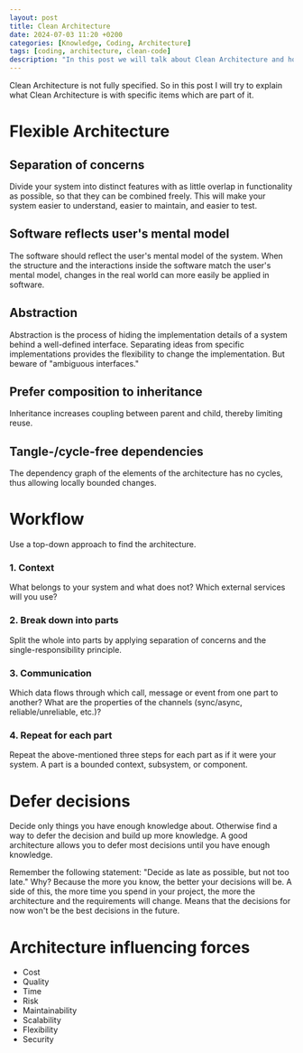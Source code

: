 ```yaml
---
layout: post
title: Clean Architecture
date: 2024-07-03 11:20 +0200
categories: [Knowledge, Coding, Architecture]
tags: [coding, architecture, clean-code]
description: "In this post we will talk about Clean Architecture and how it can help you to design software systems that are easy to understand, easy to maintain, and easy to test."
---
```

Clean Architecture is not fully specified.
So in this post I will try to explain what Clean Architecture is with specific items which are part of it.

# Flexible Architecture

Separation of concerns
-----------------------
Divide your system into distinct features with as little overlap in functionality as possible,
so that they can be combined freely.
This will make your system easier to understand, easier to maintain, and easier to test.  

Software reflects user's mental model
-------------------------------------
The software should reflect the user's mental model of the system.
When the structure and the interactions inside the software match the user's mental model,
changes in the real world can more easily be applied in software.

Abstraction
-----------
Abstraction is the process of hiding the implementation details of a system behind a well-defined interface.
Separating ideas from specific implementations provides the flexibility to change the implementation.
But beware of "ambiguous interfaces."

Prefer composition to inheritance
----------------------------------
Inheritance increases coupling between parent and child, thereby limiting reuse.

Tangle-/cycle-free dependencies
-------------------------------
The dependency graph of the elements of the architecture has no cycles, thus allowing locally bounded changes.

# Workflow
Use a top-down approach to find the architecture.

### 1. Context
What belongs to your system and what does not? Which external services will you use?

### 2. Break down into parts
Split the whole into parts by applying separation of concerns and the single-responsibility principle.

### 3. Communication
Which data flows through which call, message or event from one part to another?
What are the properties of the channels (sync/async, reliable/unreliable, etc.)?

### 4. Repeat for each part
Repeat the above-mentioned three steps for each part as if it were your system.
A part is a bounded context, subsystem, or component.

# Defer decisions
Decide only things you have enough knowledge about.
Otherwise find a way to defer the decision and build up more knowledge.
A good architecture allows you to defer most decisions until you have enough knowledge.

Remember the following statement: "Decide as late as possible, but not too late."
Why?
Because the more you know, the better your decisions will be.
A side of this, the more time you spend in your project, the more the architecture and the requirements will change.
Means that the decisions for now won't be the best decisions in the future.

# Architecture influencing forces 
- Cost
- Quality
- Time
- Risk
- Maintainability
- Scalability
- Flexibility
- Security
